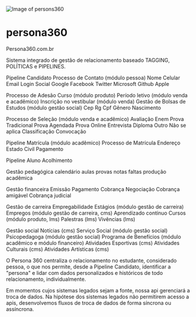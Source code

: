 ![Image of persons360](https://escola.pro.br/img/Persona360LogoTexto.svg)

# persona360

Persona360.com.br

Sistema integrado de gestão de relacionamento baseado TAGGING, POLÍTICAS e PIPELINES.

Pipeline Candidato
Processo de Contato (módulo pessoa)
Nome
Celular
Email
Login Social
Google
Facebook
Twitter
Microsoft
Github
Apple

Processo de Adesão 
Curso (módulo produto)
Período letivo (módulo venda e acadêmico)
Inscrição no vestibular (módulo venda)
Gestão de Bolsas de Estudos (módulo gestão social)
Cep
Rg
Cpf
Gênero
Nascimento

Processo de Seleção (módulo venda e acadêmico)
Avaliação
Enem
Prova Tradicional
Prova Agendada
Prova Online
Entrevista
Diploma
Outro
Não se aplica
Classificação
Convocação

Pipeline Matrícula (módulo acadêmico)
Processo de Matrícula
Endereço
Estado Civil
Pagamento

Pipeline Aluno
Acolhimento

Gestão pedagógica
calendário
aulas
provas
notas
faltas
produção acadêmica

Gestão financeira
Emissão
Pagamento
Cobrança
Negociação
Cobrança amigável
Cobrança judicial

Gestão de carreira
Empregabilidade
Estágios (módulo gestão de carreira)
Empregos (módulo gestão de carreira, cms)
Aprendizado contínuo
Cursos (módulo produto, lms)
Palestras (lms)
Vivências (lms)

Gestão social
Notícias (cms)
Serviço Social (módulo gestão social)
Psicopedagoga (módulo gestão social)
Programa de Benefícios (módulo acadêmico e módulo financeiro)
Atividades Esportivas (cms)
Atividades Culturais (cms)
Atividades Artísticas (cms)

O Persona 360 centraliza o relacionamento no estudante, considerado pessoa, o que nos permite, desde a Pipeline Candidato, identificar a "persona" e lidar com dados personalizados e históricos de todo relacionamento, individualmente. 

Em momentos cujos sistemas legados sejam a fonte, nossa api gerenciará a troca de dados. Na hipótese dos sistemas legados não permitirem acesso a apis, desenvolvemos fluxos de troca de dados de forma síncrona ou assíncrona.

